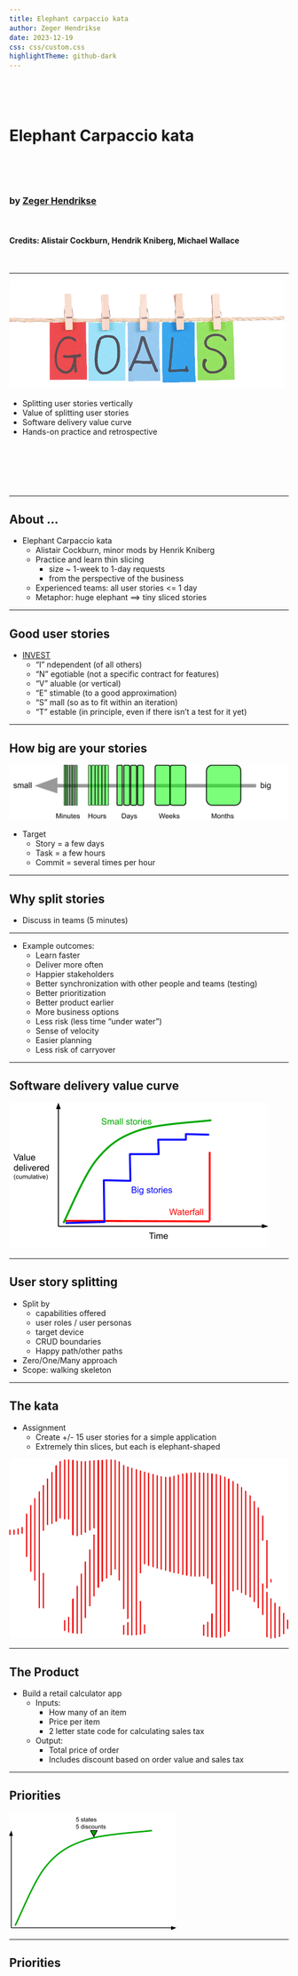 ```yaml
---
title: Elephant carpaccio kata
author: Zeger Hendrikse
date: 2023-12-19
css: css/custom.css
highlightTheme: github-dark
---
```


<!-- .slide: data-background="./images/elephant.png" width="50%" height="50%" -->

&nbsp;

&nbsp;

# Elephant Carpaccio kata

&nbsp;

&nbsp;

### by [Zeger Hendrikse](https://www.it-essence.nl/)

&nbsp;


#### Credits: Alistair Cockburn, Hendrik Kniberg, Michael Wallace

&nbsp;


---

![Goals](./images/goals.png)

- <!-- .element: class="fragment" --> 
  Splitting user stories vertically
- <!-- .element: class="fragment" --> 
  Value of splitting user stories
- <!-- .element: class="fragment" --> 
  Software delivery value curve
- <!-- .element: class="fragment" --> 
  Hands-on practice and retrospective

&nbsp;

&nbsp;

&nbsp;

---

## About ...

- Elephant Carpaccio kata
  - <!-- .element: class="fragment" --> 
    Alistair Cockburn, minor mods by Henrik Kniberg
  - <!-- .element: class="fragment" --> 
    Practice and learn thin slicing
    - size ~ 1-week to 1-day requests
    - from the perspective of the business
  - <!-- .element: class="fragment" --> 
    Experienced teams: all user stories &lt;= 1 day 
  - <!-- .element: class="fragment" --> 
    Metaphor: huge elephant ==&gt; tiny sliced stories

---

## Good user stories

- [INVEST](https://www.agilealliance.org/glossary/invest/)
  - <!-- .element: class="fragment" --> 
    “I” ndependent (of all others)
  - <!-- .element: class="fragment" --> 
    “N” egotiable (not a specific contract for features)
  - <!-- .element: class="fragment" --> 
    “V” aluable (or vertical)
  - <!-- .element: class="fragment" --> 
    “E” stimable (to a good approximation)
  - <!-- .element: class="fragment" --> 
    “S” mall (so as to fit within an iteration)
  - <!-- .element: class="fragment" --> 
    “T” estable (in principle, even if there isn’t a test for it yet)

---

## How big are your stories

![Size of user stories](./images/sliced_user_stories.png)


- Target
  - <!-- .element: class="fragment" --> 
    Story = a few days
  - <!-- .element: class="fragment" --> 
    Task = a few hours
  - <!-- .element: class="fragment" --> 
    Commit = several times per hour

---

## Why split stories

- Discuss in teams (5 minutes)

----

- Example outcomes:
  - <!-- .element: class="fragment" --> 
    Learn faster
  - <!-- .element: class="fragment" --> 
    Deliver more often
  - <!-- .element: class="fragment" --> 
    Happier stakeholders
  - <!-- .element: class="fragment" --> 
    Better synchronization with other people and teams (testing)
  - <!-- .element: class="fragment" --> 
    Better prioritization
  - <!-- .element: class="fragment" --> 
    Better product earlier
  - <!-- .element: class="fragment" --> 
    More business options
  - <!-- .element: class="fragment" --> 
    Less risk (less time “under water”)
  - <!-- .element: class="fragment" --> 
    Sense of velocity
  - <!-- .element: class="fragment" --> 
    Easier planning
  - <!-- .element: class="fragment" --> 
    Less risk of carryover

---

## Software delivery value curve

![Size of user stories](./images/value_delivered.png)

---

## User story splitting 

- <!-- .element: class="fragment" --> 
  Split by
  - capabilities offered
  - user roles / user personas
  - target device
  - CRUD boundaries
  - Happy path/other paths
- <!-- .element: class="fragment" --> 
  Zero/One/Many approach
- <!-- .element: class="fragment" --> 
  Scope: walking skeleton

---

## The kata

- Assignment
  - Create +/- 15 user stories for a simple application
  - Extremely thin slices, but each is elephant-shaped

![Elephant](./images/sliced_elephant.png) <!-- .element width="50%" height="50%" -->


---

## The Product

- Build a retail calculator app
  - Inputs:
    - How many of an item
    - Price per item
    - 2 letter state code for calculating sales tax
  - Output:
    - Total price of order
    - Includes discount based on order value and sales tax

---

## Priorities


![Elephant](./images/five_states_five_discounts_1.png)

---

## Priorities
